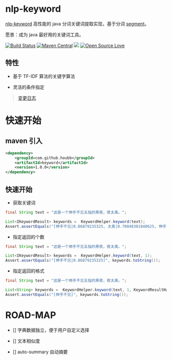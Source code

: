# nlp-keyword

[nlp-keyword](https://github.com/houbb/nlp-keyword) 高性能的 java 分词关键词提取实现，基于分词 [segment](https://github.com/houbb/segment)。

愿景：成为 java 最好用的关键词工具。

[![Build Status](https://travis-ci.com/houbb/nlp-keyword.svg?branch=master)](https://travis-ci.com/houbb/nlp-keyword)
[![Maven Central](https://maven-badges.herokuapp.com/maven-central/com.github.houbb/keyword/badge.svg)](http://mvnrepository.com/artifact/com.github.houbb/nlp-keyword)
[![](https://img.shields.io/badge/license-Apache2-FF0080.svg)](https://github.com/houbb/keyword/blob/master/LICENSE.txt)
[![Open Source Love](https://badges.frapsoft.com/os/v2/open-source.svg?v=103)](https://github.com/houbb/nlp-keyword)

## 特性

- 基于 TF-IDF 算法的关键字算法

- 灵活的条件指定

> [变更日志](https://github.com/houbb/nlp-keyword/blob/master/CHANGELOG.md)

# 快速开始

## maven 引入

```xml
<dependency>
    <groupId>com.github.houbb</groupId>
    <artifactId>keyword</artifactId>
    <version>1.0.0</version>
</dependency>
```

## 快速开始

- 获取关键词

```java
final String text = "这是一个伸手不见五指的黑夜，夜太美。";

List<IKeywordResult> keywords =  KeywordHelper.keyword(text);
Assert.assertEquals("[伸手不见|0.86879235325, 太美|0.70848301840625, 伸手不见五指|0.63371734601875, 黑夜|0.509854654010625, 伸手|0.43563643037625]", keywords.toString());
```

- 指定返回的个数

```java
final String text = "这是一个伸手不见五指的黑夜，夜太美。";

List<IKeywordResult> keywords =  KeywordHelper.keyword(text, 1);
Assert.assertEquals("[伸手不见|0.86879235325]", keywords.toString());
```

- 指定返回的格式

```java
final String text = "这是一个伸手不见五指的黑夜，夜太美。";

List<String> keywords =  KeywordHelper.keyword(text, 1, KeywordResultHandlers.words());
Assert.assertEquals("[伸手不见]", keywords.toString());
```

# ROAD-MAP

- [] 字典数据独立，便于用户自定义选择

- [] 文本相似度

- [] auto-summary 自动摘要